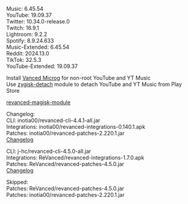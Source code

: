 Music: 6.45.54  
YouTube: 19.09.37  
Twitter: 10.34.0-release.0  
Twitch: 16.9.1  
Lightroom: 9.2.2  
Spotify: 8.9.24.633  
Music-Extended: 6.45.54  
Reddit: 2024.13.0  
TikTok: 32.5.3  
YouTube-Extended: 19.09.37  

Install [Vanced Microg](https://github.com/TeamVanced/VancedMicroG/releases) for non-root YouTube and YT Music  
Use [zygisk-detach](https://github.com/j-hc/zygisk-detach) module to detach YouTube and YT Music from Play Store  

[revanced-magisk-module](https://github.com/j-hc/revanced-magisk-module)  

Changelog:  
CLI: inotia00/revanced-cli-4.4.1-all.jar  
Integrations: inotia00/revanced-integrations-0.140.1.apk  
Patches: inotia00/revanced-patches-2.220.1.jar  
[Changelog](https://github.com/inotia00/revanced-patches/releases/tag/v2.220.1)

CLI: j-hc/revanced-cli-4.5.0-all.jar  
Integrations: ReVanced/revanced-integrations-1.7.0.apk  
Patches: ReVanced/revanced-patches-4.5.0.jar  
[Changelog](https://github.com/ReVanced/revanced-patches/releases/tag/v4.5.0)  

Skipped:  
Patches: ReVanced/revanced-patches-4.5.0.jar  
Patches: inotia00/revanced-patches-2.220.1.jar    
